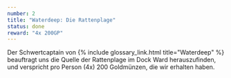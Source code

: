 ```yaml
---
number: 2
title: "Waterdeep: Die Rattenplage"
status: done
reward: "4x 200GP"
---
```


Der Schwertcaptain von {% include glossary_link.html title="Waterdeep" %} beauftragt uns die Quelle
der Rattenplage im Dock Ward herauszufinden, und verspricht pro Person (4x) 200 Goldmünzen, die wir
erhalten haben.
